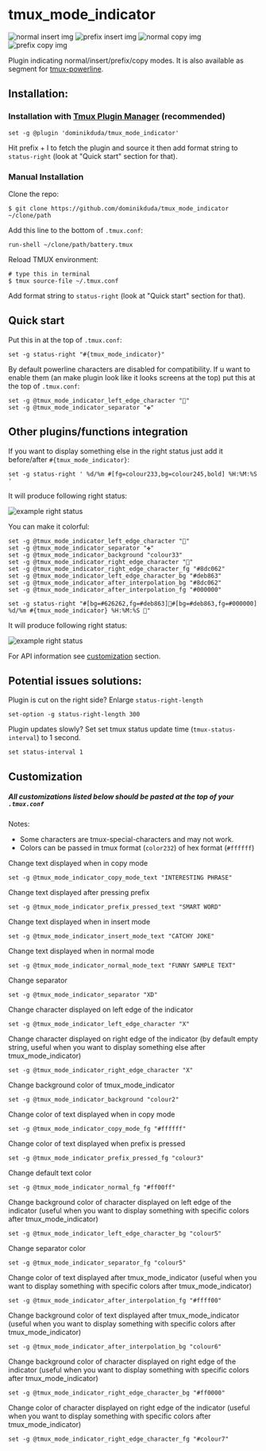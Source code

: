 # tmux_mode_indicator

![normal insert img](https://raw.githubusercontent.com/dominikduda/tmux_mode_indicator/master/images/normal_insert.png)
![prefix insert img](https://raw.githubusercontent.com/dominikduda/tmux_mode_indicator/master/images/prefix_insert.png)
![normal copy img](https://raw.githubusercontent.com/dominikduda/tmux_mode_indicator/master/images/normal_copy.png)
![prefix copy img](https://raw.githubusercontent.com/dominikduda/tmux_mode_indicator/master/images/prefix_copy.png)

Plugin indicating normal/insert/prefix/copy modes. It is also available as segment for [tmux-powerline](https://github.com/erikw/tmux-powerline).

## Installation:
### Installation with [Tmux Plugin Manager](https://github.com/tmux-plugins/tpm) (recommended)

```
set -g @plugin 'dominikduda/tmux_mode_indicator'
```
Hit prefix + I to fetch the plugin and source it then add format string to `status-right` (look at "Quick start" section for that).

### Manual Installation

Clone the repo:

    $ git clone https://github.com/dominikduda/tmux_mode_indicator ~/clone/path

Add this line to the bottom of `.tmux.conf`:

    run-shell ~/clone/path/battery.tmux

Reload TMUX environment:

    # type this in terminal
    $ tmux source-file ~/.tmux.conf

Add format string to `status-right` (look at "Quick start" section for that).

## Quick start
Put this in at the top of `.tmux.conf`:

    set -g status-right "#{tmux_mode_indicator}"

By default powerline characters are disabled for compatibility. If u want to enable them (an make plugin look like it looks screens at the top) put this at the top of `.tmux.conf`:

    set -g @tmux_mode_indicator_left_edge_character ""
    set -g @tmux_mode_indicator_separator "✤"

## Other plugins/functions integration

If you want to display something else in the right status just add it before/after `#{tmux_mode_indicator}`:

    set -g status-right ' %d/%m #[fg=colour233,bg=colour245,bold] %H:%M:%S '

It will produce following right status:

![example right status](https://raw.githubusercontent.com/dominikduda/tmux_mode_indicator/master/images/tmux_mode_indicator_with_date_and_hour.png)

You can make it colorful:

    set -g @tmux_mode_indicator_left_edge_character ""
    set -g @tmux_mode_indicator_separator "✤"
    set -g @tmux_mode_indicator_background "colour33"
    set -g @tmux_mode_indicator_right_edge_character ""
    set -g @tmux_mode_indicator_right_edge_character_fg "#8dc062"
    set -g @tmux_mode_indicator_left_edge_character_bg "#deb863"
    set -g @tmux_mode_indicator_after_interpolation_bg "#8dc062"
    set -g @tmux_mode_indicator_after_interpolation_fg "#000000"

    set -g status-right "#[bg=#626262,fg=#deb863]#[bg=#deb863,fg=#000000] %d/%m #{tmux_mode_indicator} %H:%M:%S "

It will produce following right status:

![example right status](https://raw.githubusercontent.com/dominikduda/tmux_mode_indicator/master/images/tmux_mode_indicator_with_date_and_hour_pretty.png)

For API information see [customization](#customization) section.

## Potential issues solutions:

Plugin is cut on the right side? Enlarge `status-right-length`

    set-option -g status-right-length 300

Plugin updates slowly? Set set tmux status update time (`tmux-status-interval`) to 1 second.

    set status-interval 1

## Customization

##### All customizations listed below should be pasted at the top of your `.tmux.conf`

Notes:
- Some characters are tmux-special-characters and may not work.
- Colors can be passed in tmux format (`color232`) of hex format (`#ffffff`)

Change text displayed when in copy mode

    set -g @tmux_mode_indicator_copy_mode_text "INTERESTING PHRASE"

Change text displayed after pressing prefix

    set -g @tmux_mode_indicator_prefix_pressed_text "SMART WORD"

Change text displayed when in insert mode

    set -g @tmux_mode_indicator_insert_mode_text "CATCHY JOKE"

Change text displayed when in normal mode

    set -g @tmux_mode_indicator_normal_mode_text "FUNNY SAMPLE TEXT"

Change separator

    set -g @tmux_mode_indicator_separator "XD"

Change character displayed on left edge of the indicator

    set -g @tmux_mode_indicator_left_edge_character "X"

Change character displayed on right edge of the indicator (by default empty string, useful when you want to display something else after tmux_mode_indicator)

    set -g @tmux_mode_indicator_right_edge_character "X"

Change background color of tmux_mode_indicator

    set -g @tmux_mode_indicator_background "colour2"

Change color of text displayed when in copy mode

    set -g @tmux_mode_indicator_copy_mode_fg "#ffffff"

Change color of text displayed when prefix is pressed

    set -g @tmux_mode_indicator_prefix_pressed_fg "colour3"

Change default text color

    set -g @tmux_mode_indicator_normal_fg "#ff00ff"

Change background color of character displayed on left edge of the indicator (useful when you want to display something with specific colors after tmux_mode_indicator)

    set -g @tmux_mode_indicator_left_edge_character_bg "colour5"

Change separator color

    set -g @tmux_mode_indicator_separator_fg "colour5"

Change color of text displayed after tmux_mode_indicator (useful when you want to display something with specific colors after tmux_mode_indicator)

    set -g @tmux_mode_indicator_after_interpolation_fg "#ffff00"

Change background color of text displayed after tmux_mode_indicator (useful when you want to display something with specific colors after tmux_mode_indicator)

    set -g @tmux_mode_indicator_after_interpolation_bg "colour6"

Change background color of character displayed on right edge of the indicator (useful when you want to display something with specific colors after tmux_mode_indicator)

    set -g @tmux_mode_indicator_right_edge_character_bg "#ff0000"

Change color of character displayed on right edge of the indicator (useful when you want to display something with specific colors after tmux_mode_indicator)

    set -g @tmux_mode_indicator_right_edge_character_fg "#colour7"
